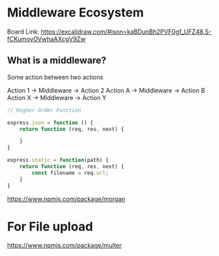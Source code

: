 
# Middleware Ecosystem

Board Link: https://excalidraw.com/#json=kaBDunBh2PVF0gf_UFZ48,S-fCKumoyOVwhaAXcgV9Zw

## What is a middleware?

Some action between two actions

Action 1 -> Middleware -> Action 2
Action A -> Middleware -> Action B
Action X -> Middleware -> Action Y

```js
// Higher Order Function

express.json = function () {
    return function (req, res, next) {

    }
}

express.static = function(path) {
    return function (req, res, next) {
        const filename = req.url;
    }
}
```

https://www.npmjs.com/package/morgan

# For File upload
https://www.npmjs.com/package/multer